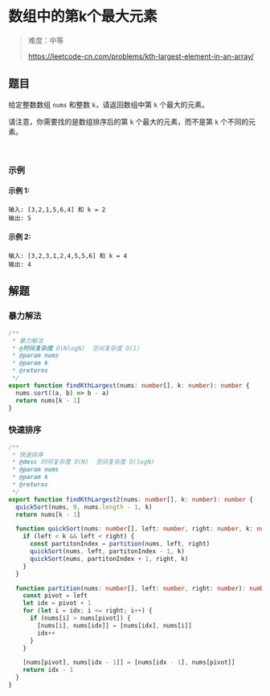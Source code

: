 # 数组中的第k个最大元素

> 难度：中等
>
> https://leetcode-cn.com/problems/kth-largest-element-in-an-array/

## 题目

给定整数数组 `nums` 和整数 `k`，请返回数组中第 `k` 个最大的元素。

请注意，你需要找的是数组排序后的第 `k` 个最大的元素，而不是第 `k` 个不同的元素。

 
### 示例

#### 示例 1:

```
输入: [3,2,1,5,6,4] 和 k = 2
输出: 5
```

#### 示例 2:

```
输入: [3,2,3,1,2,4,5,5,6] 和 k = 4
输出: 4
```

## 解题

### 暴力解法

```ts
/**
 * 暴力解法
 * @时间复杂度 O(NlogN)  空间复杂度 O(1)
 * @param nums
 * @param k
 * @returns
 */
export function findKthLargest(nums: number[], k: number): number {
  nums.sort((a, b) => b - a)
  return nums[k - 1]
}
```

### 快速排序

```ts
/**
 * 快速排序
 * @desc 时间复杂度 O(N)  空间复杂度 O(logN)
 * @param nums
 * @param k
 * @returns
 */
export function findKthLargest2(nums: number[], k: number): number {
  quickSort(nums, 0, nums.length - 1, k)
  return nums[k - 1]

  function quickSort(nums: number[], left: number, right: number, k: number) {
    if (left < k && left < right) {
      const partitonIndex = partition(nums, left, right)
      quickSort(nums, left, partitonIndex - 1, k)
      quickSort(nums, partitonIndex + 1, right, k)
    }
  }

  function partition(nums: number[], left: number, right: number): number {
    const pivot = left
    let idx = pivot + 1
    for (let i = idx; i <= right; i++) {
      if (nums[i] > nums[pivot]) {
        [nums[i], nums[idx]] = [nums[idx], nums[i]]
        idx++
      }
    }

    [nums[pivot], nums[idx - 1]] = [nums[idx - 1], nums[pivot]]
    return idx - 1
  }
}
```